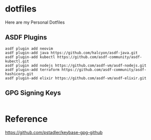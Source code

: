 dotfiles
========

Here are my Personal Dotfiles 

## ASDF Plugins

```
asdf plugin add neovim
asdf plugin-add java https://github.com/halcyon/asdf-java.git
asdf plugin-add kubectl https://github.com/asdf-community/asdf-kubectl.git
asdf plugin add nodejs https://github.com/asdf-vm/asdf-nodejs.git
asdf plugin-add terraform https://github.com/asdf-community/asdf-hashicorp.git
asdf plugin-add elixir https://github.com/asdf-vm/asdf-elixir.git
```

## GPG Signing Keys

```

```


# Reference

https://github.com/pstadler/keybase-gpg-github
